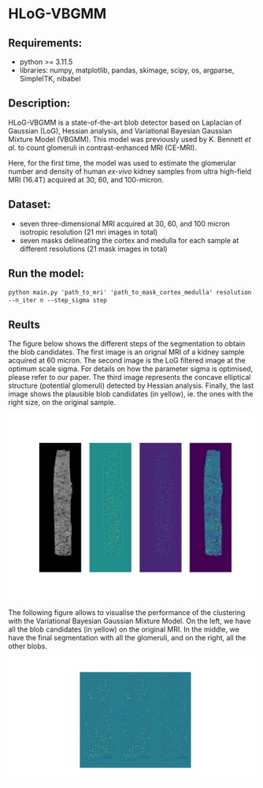 # HLoG-VBGMM 

## Requirements: 

- python >= 3.11.5
- libraries: numpy, matplotlib, pandas, skimage, scipy, os, argparse, SimpleITK, nibabel

## Description: 

HLoG-VBGMM is a state-of-the-art blob detector based on Laplacian of Gaussian (LoG), Hessian analysis, and Variational Bayesian Gaussian Mixture Model (VBGMM). This model was previously used by K. Bennett _et al._ to count glomeruli in contrast-enhanced MRI (CE-MRI).

Here, for the first time, the model was used to estimate the glomerular number and density of human _ex-vivo_ kidney samples from ultra high-field MRI (16.4T) acquired at 30, 60, and 100-micron. 

## Dataset:

* seven three-dimensional MRI acquired at 30, 60, and 100 micron isotropic resolution (21 mri images in total)
* seven masks delineating the cortex and medulla for each sample at different resolutions (21 mask images in total)

## Run the model:

```
python main.py 'path_to_mri' 'path_to_mask_cortex_medulla' resolution --n_iter n --step_sigma step
```

## Reults

The figure below shows the different steps of the segmentation to obtain the blob candidates. The first image is an orignal MRI of a kidney sample acquired at 60 micron. The second image is the LoG filtered image at the optimum scale sigma. For details on how the parameter sigma is optimised, please refer to our paper. The third image represents the concave elliptical structure (potential glomeruli) detected by Hessian analysis. Finally, the last image shows the plausible blob candidates (in yellow), ie. the ones with the right size, on the original sample. 

![plot](./figures/fig1.png)


The following figure allows to visualise the performance of the clustering with the Variational Bayesian Gaussian Mixture Model. On the left, we have all the blob candidates (in yellow) on the original MRI. In the middle, we have the final segmentation with all the glomeruli, and on the right, all the other blobs. 

![plot](./figures/fig2.png)


